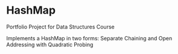 # HashMap
Portfolio Project for Data Structures Course

Implements a HashMap in two forms: Separate Chaining and Open Addressing with Quadratic Probing

